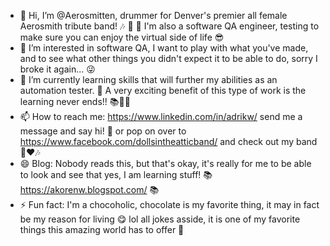 - 👋 Hi, I’m @Aerosmitten, drummer for Denver's premier all female Aerosmith tribute band! 🎶 🥁 🖤 I'm also a software QA engineer, testing to make sure you can enjoy the virtual side of life 😎
- 👀 I’m interested in software QA, I want to play with what you've made, and to see what other things you didn't expect it to be able to do, sorry I broke it again... 😜
- 🌱 I’m currently learning skills that will further my abilities as an automation tester. 🤖 A very exciting benefit of this type of work is the learning never ends!! 📚📕📖
- 📫 How to reach me: https://www.linkedin.com/in/adrikw/ send me a message and say hi!  👋 or pop on over to https://www.facebook.com/dollsintheatticband/ and check out my band 🎵♥️🎶
- 😄 Blog: Nobody reads this, but that's okay, it's really for me to be able to look and see that yes, I am learning stuff!  📚 https://akorenw.blogspot.com/ 📚
- ⚡ Fun fact: I'm a chocoholic, chocolate is my favorite thing, it may in fact be my reason for living 😋 lol all jokes asside, it is one of my favorite things this amazing world has to offer 🍫

<!---
Aerosmitten/Aerosmitten is a ✨ special ✨ repository because its `README.md` (this file) appears on your GitHub profile.
You can click the Preview link to take a look at your changes.
--->
